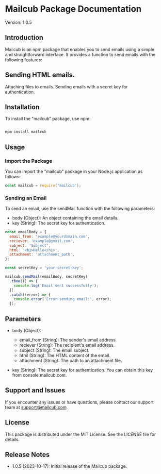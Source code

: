 # Mailcub Package Documentation
Version: 1.0.5

## Introduction
Mailcub is an npm package that enables you to send emails using a simple and straightforward interface. It provides a function to send emails with the following features:

## Sending HTML emails.
Attaching files to emails.
Sending emails with a secret key for authentication.

## Installation
To install the "mailcub" package, use npm:

```bash

npm install mailcub

```

## Usage
### Import the Package
You can import the "mailcub" package in your Node.js application as follows:

```javascript
const mailcub = require('mailcub');
```

### Sending an Email
To send an email, use the sendMail function with the following parameters:

- body (Object): An object containing the email details.
- key (String): The secret key for authentication.


```javascript
const emailBody = {
  email_from: 'example@yourdomain.com',
  reciever: 'example@gmail.com',
  subject: 'Subject',
  html: '<h1>Hello</h1>',
  attachment: 'attachment_path',
};

const secretKey = 'your-secret-key';

mailcub.sendMail(emailBody, secretKey)
  .then(() => {
    console.log('Email sent successfully');
  })
  .catch((error) => {
    console.error('Error sending email:', error);
  });
```

## Parameters
- body (Object):

    - email_from (String): The sender's email address.
    - reciever (String): The recipient's email address.
    - subject (String): The email subject.
    - html (String): The HTML content of the email.
    - attachment (String): The path to an attachment file.
- key (String): The secret key for authentication. You can obtain this key from console.mailcub.com.

## Support and Issues
If you encounter any issues or have questions, please contact our support team at support@mailcub.com.

## License
This package is distributed under the MIT License. See the LICENSE file for details.

## Release Notes
- 1.0.5 (2023-10-17): Initial release of the Mailcub package.
